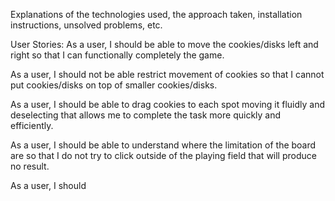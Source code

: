 Explanations of the technologies used, the approach taken, installation instructions, unsolved problems, etc.

User Stories:
As a user, I should be able to move the cookies/disks left and right so that I can functionally completely the game.

As a user, I should not be able restrict movement of cookies so that I cannot put cookies/disks on top of smaller cookies/disks.

As a user, I should be able to drag cookies to each spot moving it fluidly and deselecting that allows me to complete the task more quickly and efficiently.

As a user, I should be able to understand where the limitation of the board are so that I do not try to click outside of the playing field that will produce no result.

As a user, I should
